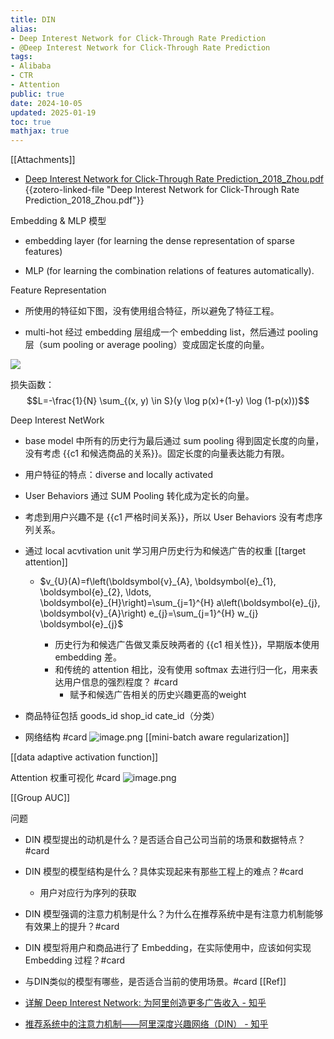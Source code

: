 ```yaml
---
title: DIN
alias:
- Deep Interest Network for Click-Through Rate Prediction
- @Deep Interest Network for Click-Through Rate Prediction
tags:
- Alibaba
- CTR
- Attention
public: true
date: 2024-10-05
updated: 2025-01-19
toc: true
mathjax: true
---
```


[[Attachments]]

  + [Deep Interest Network for Click-Through Rate Prediction_2018_Zhou.pdf](zotero://select/library/items/X5DBN29L) {{zotero-linked-file "Deep Interest Network for Click-Through Rate Prediction_2018_Zhou.pdf"}}

Embedding & MLP 模型

  + embedding layer (for learning the dense representation of sparse features)

  + MLP (for learning the combination relations of features automatically).

Feature Representation

  + 所使用的特征如下图，没有使用组合特征，所以避免了特征工程。

  + multi-hot 经过 embedding 层组成一个 embedding list，然后通过 pooling 层（sum pooling or average pooling）变成固定长度的向量。

![](https://media.xiang578.com/15666370349252.jpg)

损失函数：$$L=-\frac{1}{N} \sum_{(x, y) \in S}(y \log p(x)+(1-y) \log (1-p(x)))$$

Deep Interest NetWork

  + base model 中所有的历史行为最后通过 sum pooling 得到固定长度的向量，没有考虑 {{c1 和候选商品的关系}}。固定长度的向量表达能力有限。
  + 用户特征的特点：diverse and locally activated

  + User Behaviors 通过 SUM Pooling 转化成为定长的向量。

  + 考虑到用户兴趣不是 {{c1 严格时间关系}}，所以 User Behaviors 没有考虑序列关系。
  + 通过 local acvtivation unit 学习用户历史行为和候选广告的权重 [[target attention]]
    + $v_{U}(A)=f\left(\boldsymbol{v}_{A}, \boldsymbol{e}_{1}, \boldsymbol{e}_{2}, \ldots, \boldsymbol{e}_{H}\right)=\sum_{j=1}^{H} a\left(\boldsymbol{e}_{j}, \boldsymbol{v}_{A}\right) e_{j}=\sum_{j=1}^{H} w_{j} \boldsymbol{e}_{j}$

      + 历史行为和候选广告做叉乘反映两者的 {{c1 相关性}}，早期版本使用 embedding 差。
      + 和传统的 attention 相比，没有使用 softmax 去进行归一化，用来表达用户信息的强烈程度？ #card
        + 赋予和候选广告相关的历史兴趣更高的weight

  + 商品特征包括 goods_id shop_id cate_id（分类）

  + 网络结构 #card
![image.png](/assets/image_1733636667434_0.png)
[[mini-batch aware regularization]]

[[data adaptive activation function]]

Attention 权重可视化 #card
![image.png](/assets/image_1735566640876_0.png)

[[Group AUC]]

问题

  + DIN 模型提出的动机是什么？是否适合自己公司当前的场景和数据特点？#card
  + DIN 模型的模型结构是什么？具体实现起来有那些工程上的难点？#card
    + 用户对应行为序列的获取

  + DIN 模型强调的注意力机制是什么？为什么在推荐系统中是有注意力机制能够有效果上的提升？#card
  + DIN 模型将用户和商品进行了 Embedding，在实际使用中，应该如何实现 Embedding 过程？#card
  + 与DIN类似的模型有哪些，是否适合当前的使用场景。#card
[[Ref]]

  + [详解 Deep Interest Network: 为阿里创造更多广告收入 - 知乎](https://media.xiang578.com/https://zhuanlan.zhihu.com/p/54085498)

  + [推荐系统中的注意力机制——阿里深度兴趣网络（DIN） - 知乎](https://media.xiang578.com/https://zhuanlan.zhihu.com/p/51623339)
